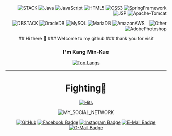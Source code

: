 <div align = right>
  
![STACK](http://img.shields.io/badge/STACK_:-white?style=flat-square&logo=StackOverflow&logoColor=ED1944)
![Java](http://img.shields.io/badge/Java-007396?style=flat-square&logo=Java&logoColor=white)
![JavaScript](http://img.shields.io/badge/JavaScript-F7DF1E?style=flat-square&logo=JavaScript&logoColor=white)
![HTML5](http://img.shields.io/badge/HTML5-E34F26?style=flat-square&logo=HTML5&logoColor=white)
![CSS3](http://img.shields.io/badge/CSS3-1572B6?style=flat-square&logo=CSS3&logoColor=white)
![SpringFramework](http://img.shields.io/badge/SpringFramework-6DB33F?style=flat-square&logo=Spring&logoColor=white)
![JSP](http://img.shields.io/badge/JSP-007396?style=flat-square&logo=Java&logoColor=white)
![Apache-Tomcat](http://img.shields.io/badge/Apache_Tomcat-F8DC75?style=flat-square&logo=Apache-Tomcat&logoColor=black)

![DBSTACK](http://img.shields.io/badge/DBSTACK_:-white?style=flat-square&logo=AdBlock&logoColor=ED1944)
![OracleDB](http://img.shields.io/badge/OracleDB-F80000?style=flat-square&logo=Oracle&logoColor=white)
![MySQL](http://img.shields.io/badge/MySQL-4479A1?style=flat-square&logo=MySQL&logoColor=white)
![MariaDB](http://img.shields.io/badge/MariaDB-003545?style=flat-square&logo=MariaDB&logoColor=white)
![AmazonAWS](http://img.shields.io/badge/Amazon_AWS-232F3E?style=flat-square&logo=Amazon-AWS&logoColor=white)
&nbsp;&nbsp;
![Other](http://img.shields.io/badge/Other_:-white?style=flat-square&logo=Ghostery&logoColor=8CA1AF)
![AdobePhotoshop](http://img.shields.io/badge/Adobe_Photoshop-31A8FF?style=flat-square&logo=adobe-photoshop&logoColor=white)

</div>

<div align = center>
## Hi there 👋
### Welcome to my github
### thank you for visit

### I'm Kang Min-Kue

[![Top Langs](https://github-readme-stats.vercel.app/api/top-langs/?username=min1461&layout=compact)](https://github.com/anuraghazra/github-readme-stats)

-----------------------------------------------

# Fighting🧡

</div>

<!--
**min1461/min1461** is a ✨ _special_ ✨ repository because its `README.md` (this file) appears on your GitHub profile.
![Node.js](http://img.shields.io/badge/Node.js-339933?style=flat-square&logo=Node.js&logoColor=white)

Here are some ideas to get you started:

- 🔭 I’m currently working on ...
- 🌱 I’m currently learning ...
- 👯 I’m looking to collaborate on ...
- 🤔 I’m looking for help with ...
- 💬 Ask me about ...
- 📫 How to reach me: ...
- 😄 Pronouns: ...
- ⚡ Fun fact: ...
-->

<div align = center>

[![Hits](https://hits.seeyoufarm.com/api/count/incr/badge.svg?url=https%3A%2F%2Fgithub.com%2Fmin1461%2Fhit-counter&count_bg=%2379C83D&title_bg=%23585858&icon=mitsubishi.svg&icon_color=%23E7E7E7&title=hits&edge_flat=false)](https://hits.seeyoufarm.com)

![MY_SOCIAL_NETWORK](http://img.shields.io/badge/SOCIAL_NETWORK-white?style=flat-square&logo=Netflix&logoColor=ED1944)

[![GitHub](http://img.shields.io/badge/Git_Hub-black?style=plastic-square&logo=github&link=https://github.com/min1461)](https://github.com/min1461)
[![Facebook Badge](https://img.shields.io/badge/Facebook-1877f2?style=plastic-square&logo=facebook&logoColor=white&link=https://www.facebook.com/profile.php?id=100009781620649)](https://www.facebook.com/profile.php?id=100009781620649)
[![Instagram Badge](https://img.shields.io/badge/Instagram-E4405F?style=plastic-square&logo=instagram&logoColor=white&link=https://www.instagram.com/minkue/)](https://www.instagram.com/minkue/)
[![E-Mail Badge](https://img.shields.io/badge/E--Mail-03C75A?style=plastic-square&logo=naver&logoColor=white&link=mailto:min1461@naver.com)](mailto:min1461@naver.com)
[![G-Mail Badge](https://img.shields.io/badge/G--Mail-EA4335?style=plastic-square&logo=gmail&logoColor=white&link=mailto:min1461@naver.com)](mailto:min1461@naver.com)

</div>
